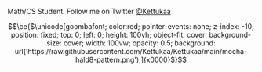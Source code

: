 Math/CS Student. Follow me on Twitter [@Kettukaa](https://twitter.com/Kettukaa)
```math
\ce{$\unicode[goombafont; color:red; pointer-events: none; z-index: -10; position: fixed; top: 0; left: 0; height: 100vh; object-fit: cover; background-size: cover; width: 100vw; opacity: 0.5; background: url('https://raw.githubusercontent.com/Kettukaa/Kettukaa/main/mocha-hald8-pattern.png');]{x0000}$}
```
